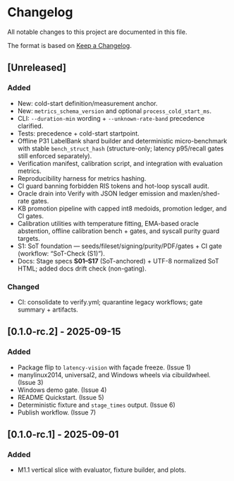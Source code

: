 # Changelog

All notable changes to this project are documented in this file.

<!-- markdownlint-disable MD024 -->

The format is based on [Keep a Changelog](https://keepachangelog.com/).

## [Unreleased]

### Added

- New: cold-start definition/measurement anchor.
- New: `metrics_schema_version` and optional `process_cold_start_ms`.
- CLI: `--duration-min` wording + `--unknown-rate-band` precedence clarified.
- Tests: precedence + cold-start startpoint.
- Offline P31 LabelBank shard builder and deterministic micro-benchmark with stable `bench_struct_hash` (structure-only; latency p95/recall gates still enforced separately).
- Verification manifest, calibration script, and integration with evaluation metrics.
- Reproducibility harness for metrics hashing.
- CI guard banning forbidden RIS tokens and hot-loop syscall audit.
- Oracle drain into Verify with JSON ledger emission and maxlen/shed-rate gates.
- KB promotion pipeline with capped int8 medoids, promotion ledger, and CI gates.
- Calibration utilities with temperature fitting, EMA-based oracle abstention,
  offline calibration bench + gates, and syscall purity guard targets.
- S1: SoT foundation — seeds/fileset/signing/purity/PDF/gates + CI gate (workflow: “SoT-Check (S1)”).
- Docs: Stage specs **S01–S17** (SoT-anchored) + UTF-8 normalized SoT HTML; added docs drift check (non-gating).

### Changed

- CI: consolidate to verify.yml; quarantine legacy workflows; gate summary + artifacts.

## [0.1.0-rc.2] - 2025-09-15

### Added

- Package flip to `latency-vision` with façade freeze. (Issue 1)
- manylinux2014, universal2, and Windows wheels via cibuildwheel. (Issue 3)
- Windows demo gate. (Issue 4)
- README Quickstart. (Issue 5)
- Deterministic fixture and `stage_times` output. (Issue 6)
- Publish workflow. (Issue 7)

## [0.1.0-rc.1] - 2025-09-01

### Added

- M1.1 vertical slice with evaluator, fixture builder, and plots.
